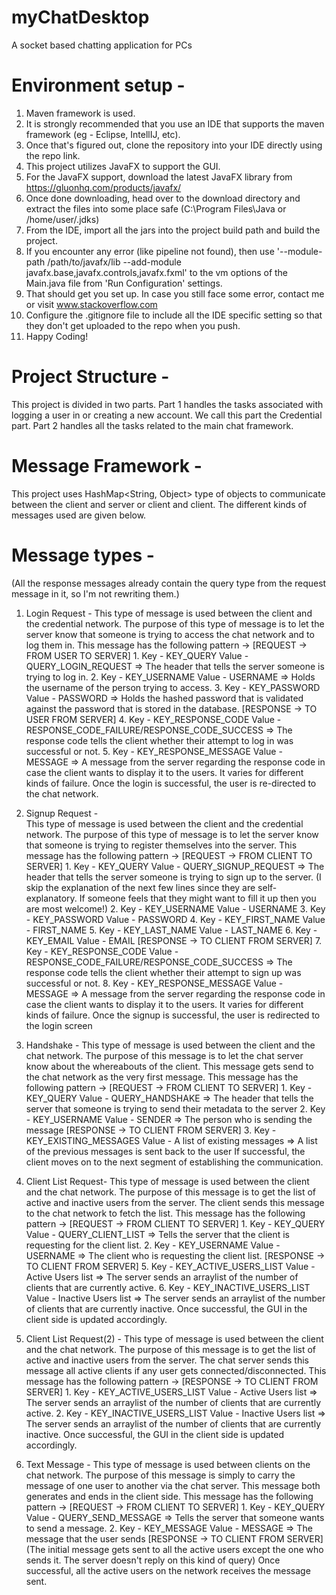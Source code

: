 # myChatDesktop
A socket based chatting application for PCs

# Environment setup -
1. Maven framework is used.
2. It is strongly recommended that you use an IDE that supports the maven framework (eg - Eclipse, IntellIJ, etc).
3. Once that's figured out, clone the repository into your IDE directly using the repo link.
4. This project utilizes JavaFX to support the GUI.
5. For the JavaFX support, download the latest JavaFX library from https://gluonhq.com/products/javafx/
6. Once done downloading, head over to the download directory and extract the files into some place safe (C:\Program Files\Java or /home/user/.jdks)
7. From the IDE, import all the jars into the project build path and build the project.
8. If you encounter any error (like pipeline not found), then use '--module-path /path/to/javafx/lib --add-module javafx.base,javafx.controls,javafx.fxml' to the vm options of the Main.java file from 'Run Configuration' settings.
9. That should get you set up. In case you still face some error, contact me or visit www.stackoverflow.com
10. Configure the .gitignore file to include all the IDE specific setting so that they don't get uploaded to the repo when you push.
11. Happy Coding!

# Project Structure -
This project is divided in two parts. Part 1 handles the tasks associated with logging a user in or creating a new account. We call this part the Credential part. Part 2 handles all the tasks related to the main chat framework.

# Message Framework -
This project uses HashMap<String, Object> type of objects to communicate between the client and server or client and client. The different kinds of messages used are given below.

# Message types - 

(All the response messages already contain the query type from the request message in it, so I'm not rewriting them.)

1. Login Request - 
   This type of message is used between the client and the credential network. The purpose of this type of message is to let the server know that someone is trying to access the chat network and to log them in.
   This message has the following pattern ->
       [REQUEST -> FROM USER TO SERVER]
       1. Key - KEY_QUERY Value - QUERY_LOGIN_REQUEST => The header that tells the server someone is trying to log in.
       2. Key - KEY_USERNAME Value - USERNAME => Holds the username of the person trying to access.
       3. Key - KEY_PASSWORD Value - PASSWORD => Holds the hashed password that is validated against the password that is stored in the database.
       [RESPONSE -> TO USER FROM SERVER]
       4. Key - KEY_RESPONSE_CODE Value - RESPONSE_CODE_FAILURE/RESPONSE_CODE_SUCCESS => The response code tells the client whether their attempt to log in was successful or not.
       5. Key - KEY_RESPONSE_MESSAGE Value - MESSAGE => A message from the server regarding the response code in case the client wants to display it to the users. It varies for different kinds of failure.
   Once the login is successful, the user is re-directed to the chat network.

2. Signup Request -  
   This type of message is used between the client and the credential network. The purpose of this type of message is to let the server know that someone is trying to register themselves into the server.
   This message has the following pattern ->
       [REQUEST -> FROM CLIENT TO SERVER]
       1. Key - KEY_QUERY Value - QUERY_SIGNUP_REQUEST => The header that tells the server someone is trying to sign up to the server.
          (I skip the explanation of the next few lines since they are self-explanatory. If someone feels that they might want to fill it up then you are most welcome!)
       2. Key - KEY_USERNAME Value - USERNAME 
       3. Key - KEY_PASSWORD Value - PASSWORD
       4. Key - KEY_FIRST_NAME Value - FIRST_NAME
       5. Key - KEY_LAST_NAME Value - LAST_NAME
       6. Key - KEY_EMAIL Value - EMAIL
       [RESPONSE -> TO CLIENT FROM SERVER]
       7. Key - KEY_RESPONSE_CODE Value - RESPONSE_CODE_FAILURE/RESPONSE_CODE_SUCCESS => The response code tells the client whether their attempt to sign up was successful or not.
       8. Key - KEY_RESPONSE_MESSAGE Value - MESSAGE => A message from the server regarding the response code in case the client wants to display it to the users. It varies for different kinds of failure.
   Once the signup is successful, the user is redirected to the login screen

3. Handshake - 
   This type of message is used between the client and the chat network. The purpose of this message is to let the chat server know about the whereabouts of the client. This message gets send to the chat network as the very first message.
   This message has the following pattern ->
       [REQUEST -> FROM CLIENT TO SERVER]
       1. Key - KEY_QUERY Value - QUERY_HANDSHAKE => The header that tells the server that someone is trying to send their metadata to the server 
       2. Key - KEY_USERNAME Value - SENDER => The person who is sending the message
       [RESPONSE -> TO CLIENT FROM SERVER]
       3. Key - KEY_EXISTING_MESSAGES Value - A list of existing messages => A list of the previous messages is sent back to the user
   If successful, the  client moves on to the next segment of establishing the communication.

4. Client List Request- 
   This type of message is used between the client and the chat network. The purpose of this message is to get the list of active and inactive users from the server. The client sends this message to the chat network to fetch the list.
   This message has the following pattern ->
       [REQUEST -> FROM CLIENT TO SERVER]
       1. Key - KEY_QUERY Value - QUERY_CLIENT_LIST => Tells the server that the client is requesting for the client list.
       2. Key - KEY_USERNAME Value - USERNAME => The client who is requesting the client list.
       [RESPONSE -> TO CLIENT FROM SERVER]
       5. Key - KEY_ACTIVE_USERS_LIST Value - Active Users list => The server sends an arraylist of the number of clients that are currently active.
       6. Key - KEY_INACTIVE_USERS_LIST Value - Inactive Users list => The server sends an arraylist of the number of clients that are currently inactive.
   Once successful, the GUI in the client side is updated accordingly.

5. Client List Request(2) -
   This type of message is used between the client and the chat network. The purpose of this message is to get the list of active and inactive users from the server. The chat server sends this message all active clients if any user gets connected/disconnected.
   This message has the following pattern ->
       [RESPONSE -> TO CLIENT FROM SERVER]
       1. Key - KEY_ACTIVE_USERS_LIST Value - Active Users list => The server sends an arraylist of the number of clients that are currently active.
       2. Key - KEY_INACTIVE_USERS_LIST Value - Inactive Users list => The server sends an arraylist of the number of clients that are currently inactive.
   Once successful, the GUI in the client side is updated accordingly.

6. Text Message - 
   This type of message is used between clients on the chat network. The purpose of this message is simply to carry the message of one user to another via the chat server. This message both generates and ends in the client side.
   This message has the following pattern ->
       [REQUEST -> FROM CLIENT TO SERVER]
       1. Key - KEY_QUERY Value - QUERY_SEND_MESSAGE => Tells the server that someone wants to send a message.
       2. Key - KEY_MESSAGE Value - MESSAGE => The message that the user sends
       [RESPONSE -> TO CLIENT FROM SERVER]
       (The initial message gets sent to all the active users except the one who sends it. The server doesn't reply on this kind of query)
   Once successful, all the active users on the network receives the message sent.